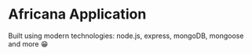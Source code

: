 # Africana Application

Built using modern technologies: node.js, express, mongoDB, mongoose and more 😁
